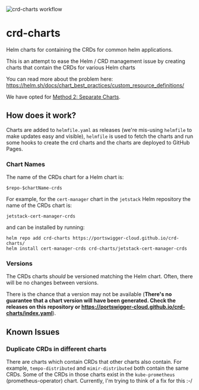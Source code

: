 ![crd-charts workflow](https://github.com/portswigger-cloud/crd-charts/actions/workflows/crd-charts.yaml/badge.svg)


# crd-charts
Helm charts for containing the CRDs for common helm applications.

This is an attempt to ease the Helm / CRD management issue by creating charts that contain the CRDs
for various Helm charts 

You can read more about the problem here: https://helm.sh/docs/chart_best_practices/custom_resource_definitions/

We have opted for [Method 2: Separate Charts](https://helm.sh/docs/chart_best_practices/custom_resource_definitions/#method-2-separate-charts).

## How does it work?

Charts are added to `helmfile.yaml` as releases (we're mis-using `helmfile` to make updates easy and visible), `helmfile` is used to fetch
the charts and run some hooks to create the crd charts and the charts are deployed to GitHub Pages.

### Chart Names
The name of the CRDs chart for a Helm chart is:
```
$repo-$chartName-crds
```

For example, for the `cert-manager` chart in the `jetstack` Helm repository the name of the CRDs chart is:
```
jetstack-cert-manager-crds
```

and can be installed by running:
```
helm repo add crd-charts https://portswigger-cloud.github.io/crd-charts/
helm install cert-manager-crds crd-charts/jetstack-cert-manager-crds
```

### Versions
The CRDs charts _should_ be versioned matching the Helm chart. Often, there will be no changes between versions.

There is the chance that a version may not be available
(**There's no guarantee that a chart version will have been generated. Check the releases on this repository or https://portswigger-cloud.github.io/crd-charts/index.yaml**).

## Known Issues
### Duplicate CRDs in different charts
There are charts which contain CRDs that other charts also contain. For example, `tempo-distributed` and `mimir-distributed`
both contain the same CRDs. Some of the CRDs in those charts exist in the `kube-prometheus` (prometheus-operator) chart.
Currently, I'm trying to think of a fix for this :-/


